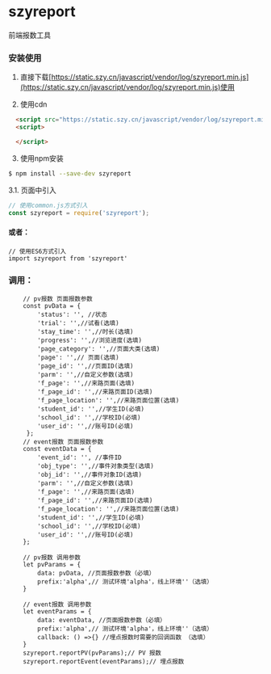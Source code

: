 # szyreport

 
前端报数工具  


### 安装使用

1. 直接下载[https://static.szy.cn/javascript/vendor/log/szyreport.min.js](https://static.szy.cn/javascript/vendor/log/szyreport.min.js)使用 
 
2. 使用cdn

``` html
  <script src="https://static.szy.cn/javascript/vendor/log/szyreport.min.js"></script>
  <script>

  </script>
```
3. 使用npm安装
``` bash
$ npm install --save-dev szyreport
```
3.1. 页面中引入

``` javascript
// 使用common.js方式引入
const szyreport = require('szyreport');
```
#### 或者：
```
// 使用ES6方式引入
import szyreport from 'szyreport'
```
### 调用：
```
    // pv报数 页面报数参数
    const pvData = {
        'status': '', //状态
        'trial': '',//试看(选填)
        'stay_time': '',//时长(选填)
        'progress': '',//浏览进度(选填)
        'page_category': '',//页面大类(选填)
        'page': '',// 页面(选填)
        'page_id': '',//页面ID(选填)
        'parm': '',//自定义参数(选填)
        'f_page': '',//来路页面(选填)
        'f_page_id': '',//来路页面ID(选填)
        'f_page_location': '',//来路页面位置(选填)
        'student_id': '',//学生ID(必填)
        'school_id': '',//学校ID(必填)
        'user_id': '',//账号ID(必填)
     };
    // event报数 页面报数参数
    const eventData = {
        'event_id': '', //事件ID
        'obj_type': '',//事件对象类型(选填)
        'obj_id': '',//事件对象ID(选填)
        'parm': '',//自定义参数(选填)
        'f_page': '',//来路页面(选填)
        'f_page_id': '',//来路页面ID(选填)
        'f_page_location': '',//来路页面位置(选填)
        'student_id': '',//学生ID(必填)
        'school_id': '',//学校ID(必填)
        'user_id': '',//账号ID(必填)
    };
    
    // pv报数 调用参数
    let pvParams = {
        data: pvData, //页面报数参数（必填）
        prefix:'alpha',// 测试环境'alpha'，线上环境''（选填）
    }
    
    // event报数 调用参数
    let eventParams = {
        data: eventData, //页面报数参数（必填）
        prefix:'alpha',// 测试环境'alpha'，线上环境''（选填）
        callback: () =>{} //埋点报数时需要的回调函数 （选填）
    }
    szyreport.reportPV(pvParams);// PV 报数
    szyreport.reportEvent(eventParams);// 埋点报数

```
